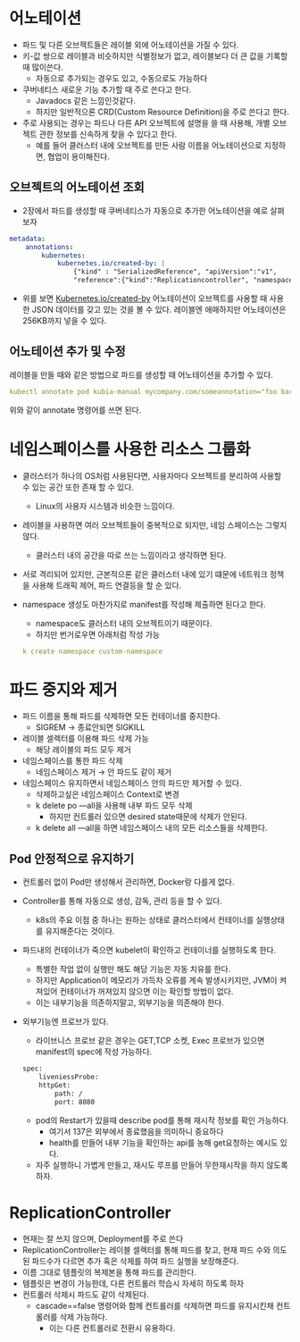 # 어노테이션

- 파드 및 다른 오브젝트들은 레이블 외에 어노테이션을 가질 수 있다.
- 키-값 쌍으로 레이블과 비슷하지만 식별정보가 없고, 레이블보다 더 큰 값을 기록할 때 많이쓴다.
    - 자동으로 추가되는 경우도 있고, 수동으로도 가능하다
- 쿠버네티스 새로운 기능 추가할 때 주로 쓴다고 한다.
    - Javadocs 같은 느낌인것같다.
    - 하지만 일반적으론 CRD(Custom Resource Definition)을 주로 쓴다고 한다.
- 주로 사용되는 경우는 파드나 다른 API 오브젝트에 설명을 쓸 때 사용해, 개별 오브젝트 관한 정보를 신속하게 찾을 수 있다고 한다.
    - 예를 들어 클러스터 내에 오브젝트를 만든 사람 이름을 어노테이션으로 지정하면, 협업이 용이해진다.

## 오브젝트의 어노테이션 조회

- 2장에서 파드를 생성할 때 쿠버네티스가 자동으로 추가한 어노테이션을 예로 살펴보자

```yaml
metadata:
	annotations:
		kubernetes: 
			kubernetes.io/created-by: |
				{"kind" : "SerializedReference", "apiVersion":"v1",
				"reference":{"kind":"Replicationcontroller", "namespace":"default" ..... }}
```

- 위를 보면 [Kubernetes.io/created-by](http://Kubernetes.io/created-by) 어노테이션이 오브젝트를 사용할 때 사용한 JSON 데이터를 갖고 있는 것을 볼 수 있다. 레이블엔 애매하지만 어노테이션은 256KB까지 넣을 수 있다.

## 어노테이션 추가 및 수정

레이블을 만들 때와 같은 방법으로 파드를 생성할 때 어노테이션을 추가할 수 있다.

```yaml
kubectl annotate pod kubia-manual mycompany.com/someannotation="foo bar"
```

위와 같이 annotate 명령어를 쓰면 된다.

# 네임스페이스를 사용한 리소스 그룹화

- 클러스터가 하나의 OS처럼 사용된다면, 사용자마다 오브젝트를 분리하여 사용할 수 있는 공간 또한 존재 할 수 있다.
    - Linux의 사용자 시스템과 비슷한 느낌이다.
- 레이블을 사용하면 여러 오브젝트들이 중복적으로 되지만, 네임 스페이스는 그렇지 않다.
    - 클러스터 내의 공간을 따로 쓰는 느낌이라고 생각하면 된다.
- 서로 격리되어 있지만, 근본적으론 같은 클러스터 내에 있기 떄문에 네트워크 정책을 사용해 트래픽 제어, 파드 연결등을 할 순 있다.
- namespace 생성도 마찬가지로 manifest를 작성해 제출하면 된다고 한다.
    - namespace도 클러스터 내의 오브젝트이기 때문이다.
    - 하지만 번거로우면 아래처럼 작성 가능
    
    ```yaml
    k create namespace custom-namespace
    ```
    

# 파드 중지와 제거

- 파드 이름을 통해 파드를 삭제하면 모든 컨테이너를 중지한다.
    - SIGREM → 종료안되면 SIGKILL
- 레이블 셀렉터를 이용해 파드 삭제 가능
    - 해당 레이블의 파드 모두 제거
- 네임스페이스를 통한 파드 삭제
    - 네임스페이스 제거 → 안 파드도 같이 제거
- 네임스페이스 유지하면서 네임스페이스 안의 파드만 제거할 수 있다.
    - 삭제하고싶은 네임스페이스 Context로 변경
    - k delete po —all을 사용해 내부 파드 모두 삭제
        - 하지만 컨트롤러 있으면 desired state때문에 삭제가 안된다.
    - k delete all —all을 하면 네임스페이스 내의 모든 리소스들을 삭제한다.
    

## Pod 안정적으로 유지하기

- 컨트롤러 없이 Pod만 생성해서 관리하면, Docker랑 다를게 없다.
- Controller를 통해 자동으로 생성, 감독, 관리 등을 할 수 있다.
    - k8s의 주요 이점 중 하나는 원하는 상태로 클러스터에서 컨테이너를 실행상태를 유지해준다는 것이다.
- 파드내의 컨테이너가 죽으면 kubelet이 확인하고 컨테이너를 실행하도록 한다.
    - 특별한 작업 없이 실행만 해도 해당 기능은 자동 치유를 한다.
    - 하지만 Application이 메모리가 가득차 오류를 계속 발생시키지만, JVM이 켜져있어 컨테이너가 꺼져있지 않으면 이는 확인할 방법이 없다.
    - 이는 내부기능을 의존하지말고, 외부기능을 의존해야 한다.
- 외부기능엔 프로브가 있다.
    - 라이브니스 프로브 같은 경우는 GET,TCP 소켓, Exec 프로브가 있으면 manifest의 spec에 작성 가능하다.
    
    ```bash
    spec:
    	liveniessProbe:
    	httpGet:
    		path: /
    		port: 8080
    ```
    
    - pod의 Restart가 있을때 describe pod를 통해 재시작 정보를 확인 가능하다.
        - 여기서 137은 외부에서 종료했음을 의미하니 중요하다
        - health를 만들어 내부 기능을 확인하는 api를 농해 get요청하는 예시도 있다.
    - 자주 실행하니 가볍게 만들고, 재시도 루프를 만들어 무한재시작을 하지 않도록 하자.

# ReplicationController

- 현재는 잘 쓰지 않으며, Deployment를 주로 쓴다
- ReplicationController는 레이블 셀렉터를 통해 파드를 찾고, 현재 파드 수와 의도된 파드수가 다르면 추가 혹은 삭제를 하여 파드 실행을 보장해준다.
- 이름 그대로 템플릿의 복제본을 통해 파드를 관리한다.
- 템플릿은 변경이 가능한데, 다른 컨트롤러 학습시 자세히 하도록 하자
- 컨트롤러 삭제시 파드도 같이 삭제된다.
    - cascade==false 명령어와 함께 컨트롤러를 삭제하면 파드를 유지시킨채 컨트롤러를 삭제 가능하다.
        - 이는 다른 컨트롤러로 전환시 유용하다.